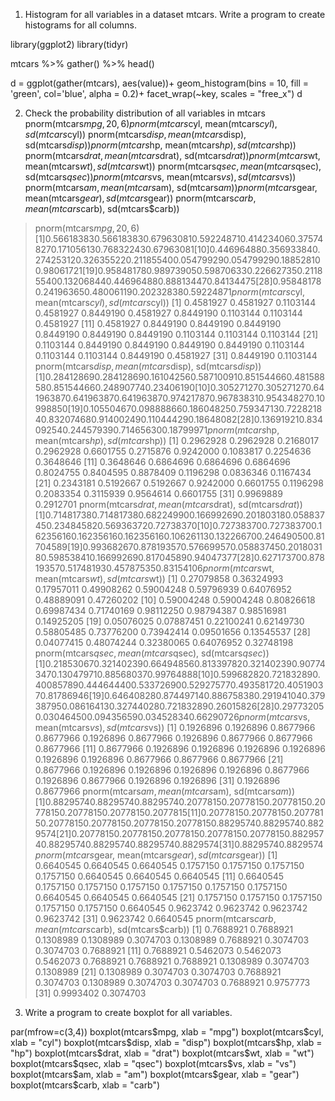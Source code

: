 1. Histogram for all variables in a dataset mtcars. Write a program to create histograms for all columns.

library(ggplot2)
library(tidyr)

mtcars %>% gather() %>% head()

d = ggplot(gather(mtcars), aes(value))+ geom_histogram(bins = 10, fill = 'green', col='blue', alpha = 0.2)+ facet_wrap(~key, scales = "free_x")
d

2. Check the probability distribution of all variables in mtcars
pnorm(mtcars$mpg, 20, 6)
pnorm(mtcars$cyl, mean(mtcars$cyl), sd(mtcars$cyl))
pnorm(mtcars$disp, mean(mtcars$disp), sd(mtcars$disp))
pnorm(mtcars$hp, mean(mtcars$hp), sd(mtcars$hp))
pnorm(mtcars$drat, mean(mtcars$drat), sd(mtcars$drat))
pnorm(mtcars$wt, mean(mtcars$wt), sd(mtcars$wt))
pnorm(mtcars$qsec, mean(mtcars$qsec), sd(mtcars$qsec))
pnorm(mtcars$vs, mean(mtcars$vs), sd(mtcars$vs))
pnorm(mtcars$am, mean(mtcars$am), sd(mtcars$am))
pnorm(mtcars$gear, mean(mtcars$gear), sd(mtcars$gear))
pnorm(mtcars$carb, mean(mtcars$carb), sd(mtcars$carb))

> pnorm(mtcars$mpg, 20, 6)
 [1] 0.56618383 0.56618383 0.67963081 0.59224871 0.41423406 0.37574827 0.17105613 0.76832243 0.67963081
[10] 0.44696488 0.35693384 0.27425312 0.32635522 0.21185540 0.05479929 0.05479929 0.18852810 0.98061721
[19] 0.95848178 0.98973905 0.59870633 0.22662735 0.21185540 0.13206844 0.44696488 0.88813447 0.84134475
[28] 0.95848178 0.24196365 0.48006119 0.20232838 0.59224871
> pnorm(mtcars$cyl, mean(mtcars$cyl), sd(mtcars$cyl))
 [1] 0.4581927 0.4581927 0.1103144 0.4581927 0.8449190 0.4581927 0.8449190 0.1103144 0.1103144 0.4581927
[11] 0.4581927 0.8449190 0.8449190 0.8449190 0.8449190 0.8449190 0.8449190 0.1103144 0.1103144 0.1103144
[21] 0.1103144 0.8449190 0.8449190 0.8449190 0.8449190 0.1103144 0.1103144 0.1103144 0.8449190 0.4581927
[31] 0.8449190 0.1103144
> pnorm(mtcars$disp, mean(mtcars$disp), sd(mtcars$disp))
 [1] 0.28412869 0.28412869 0.16104256 0.58710091 0.85154466 0.48158858 0.85154466 0.24890774 0.23406190
[10] 0.30527127 0.30527127 0.64196387 0.64196387 0.64196387 0.97421787 0.96783831 0.95434827 0.10998850
[19] 0.10550467 0.09888866 0.18604825 0.75934713 0.72282184 0.83207468 0.91400249 0.11044429 0.18648082
[28] 0.13691921 0.83409254 0.24457939 0.71465630 0.18799971
> pnorm(mtcars$hp, mean(mtcars$hp), sd(mtcars$hp))
 [1] 0.2962928 0.2962928 0.2168017 0.2962928 0.6601755 0.2715876 0.9242000 0.1083817 0.2254636 0.3648646
[11] 0.3648646 0.6864696 0.6864696 0.6864696 0.8024755 0.8404595 0.8878409 0.1196298 0.0836346 0.1167434
[21] 0.2343181 0.5192667 0.5192667 0.9242000 0.6601755 0.1196298 0.2083354 0.3115939 0.9564614 0.6601755
[31] 0.9969889 0.2912701
> pnorm(mtcars$drat, mean(mtcars$drat), sd(mtcars$drat))
 [1] 0.71481738 0.71481738 0.68224990 0.16699269 0.20180318 0.05883745 0.23484582 0.56936372 0.72738370
[10] 0.72738370 0.72738370 0.16235616 0.16235616 0.16235616 0.10626113 0.13226670 0.24649050 0.81704589
[19] 0.99368267 0.87819357 0.57669957 0.05883745 0.20180318 0.59853841 0.16699269 0.81704589 0.94047377
[28] 0.62717370 0.87819357 0.51748193 0.45787535 0.83154106
> pnorm(mtcars$wt, mean(mtcars$wt), sd(mtcars$wt))
 [1] 0.27079858 0.36324993 0.17957011 0.49908262 0.59004248 0.59796939 0.64076952 0.48889091 0.47260202
[10] 0.59004248 0.59004248 0.80826618 0.69987434 0.71740169 0.98112250 0.98794387 0.98516981 0.14925205
[19] 0.05076025 0.07887451 0.22100241 0.62149730 0.58805485 0.73776200 0.73942414 0.09501656 0.13545537
[28] 0.04077415 0.48074244 0.32380065 0.64076952 0.32748198
> pnorm(mtcars$qsec, mean(mtcars$qsec), sd(mtcars$qsec))
 [1] 0.21853067 0.32140239 0.66494856 0.81339782 0.32140239 0.90774347 0.13047971 0.88568037 0.99764888
[10] 0.59968282 0.72183289 0.40085789 0.44464440 0.53372690 0.52927577 0.49358172 0.40519037 0.81786946
[19] 0.64640828 0.87449714 0.88675838 0.29194104 0.37938795 0.08616413 0.32744028 0.72183289 0.26015826
[28] 0.29773205 0.03046450 0.09435659 0.03452834 0.66290726
> pnorm(mtcars$vs, mean(mtcars$vs), sd(mtcars$vs))
 [1] 0.1926896 0.1926896 0.8677966 0.8677966 0.1926896 0.8677966 0.1926896 0.8677966 0.8677966 0.8677966
[11] 0.8677966 0.1926896 0.1926896 0.1926896 0.1926896 0.1926896 0.1926896 0.8677966 0.8677966 0.8677966
[21] 0.8677966 0.1926896 0.1926896 0.1926896 0.1926896 0.8677966 0.1926896 0.8677966 0.1926896 0.1926896
[31] 0.1926896 0.8677966
> pnorm(mtcars$am, mean(mtcars$am), sd(mtcars$am))
 [1] 0.8829574 0.8829574 0.8829574 0.2077815 0.2077815 0.2077815 0.2077815 0.2077815 0.2077815 0.2077815
[11] 0.2077815 0.2077815 0.2077815 0.2077815 0.2077815 0.2077815 0.2077815 0.8829574 0.8829574 0.8829574
[21] 0.2077815 0.2077815 0.2077815 0.2077815 0.2077815 0.8829574 0.8829574 0.8829574 0.8829574 0.8829574
[31] 0.8829574 0.8829574
> pnorm(mtcars$gear, mean(mtcars$gear), sd(mtcars$gear))
 [1] 0.6640545 0.6640545 0.6640545 0.1757150 0.1757150 0.1757150 0.1757150 0.6640545 0.6640545 0.6640545
[11] 0.6640545 0.1757150 0.1757150 0.1757150 0.1757150 0.1757150 0.1757150 0.6640545 0.6640545 0.6640545
[21] 0.1757150 0.1757150 0.1757150 0.1757150 0.1757150 0.6640545 0.9623742 0.9623742 0.9623742 0.9623742
[31] 0.9623742 0.6640545
> pnorm(mtcars$carb, mean(mtcars$carb), sd(mtcars$carb))
 [1] 0.7688921 0.7688921 0.1308989 0.1308989 0.3074703 0.1308989 0.7688921 0.3074703 0.3074703 0.7688921
[11] 0.7688921 0.5462073 0.5462073 0.5462073 0.7688921 0.7688921 0.7688921 0.1308989 0.3074703 0.1308989
[21] 0.1308989 0.3074703 0.3074703 0.7688921 0.3074703 0.1308989 0.3074703 0.3074703 0.7688921 0.9757773
[31] 0.9993402 0.3074703


3. Write a program to create boxplot for all variables.

par(mfrow=c(3,4))
boxplot(mtcars$mpg, xlab = "mpg")
boxplot(mtcars$cyl, xlab = "cyl")
boxplot(mtcars$disp, xlab = "disp")
boxplot(mtcars$hp, xlab = "hp")
boxplot(mtcars$drat, xlab = "drat")
boxplot(mtcars$wt, xlab = "wt")
boxplot(mtcars$qsec, xlab = "qsec")
boxplot(mtcars$vs, xlab = "vs")
boxplot(mtcars$am, xlab = "am")
boxplot(mtcars$gear, xlab = "gear")
boxplot(mtcars$carb, xlab = "carb")
